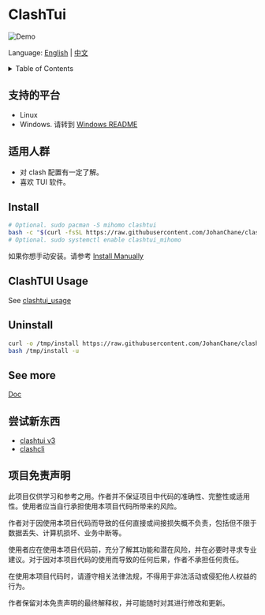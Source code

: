 # ClashTui

![Demo](https://github.com/user-attachments/assets/7a35f4a7-e400-4e73-b2ec-0d68f287b99c)

Language: [English](./README.md) | [中文](./README_ZH.md)

<details>
<summary>Table of Contents</summary>
<!-- vim-markdown-toc GFM -->

* [支持的平台](#支持的平台)
* [适用人群](#适用人群)
* [Install](#install)
* [ClashTUI Usage](#clashtui-usage)
* [Uninstall](#uninstall)
* [See more](#see-more)
* [尝试新东西](#尝试新东西)
* [项目免责声明](#项目免责声明)

<!-- vim-markdown-toc -->
</details>

## 支持的平台

-   Linux
-   Windows. 请转到 [Windows README](https://github.com/JohanChane/clashtui/blob/win/README_ZH.md)

## 适用人群

-   对 clash 配置有一定了解。
-   喜欢 TUI 软件。

## Install

```sh
# Optional. sudo pacman -S mihomo clashtui
bash -c "$(curl -fsSL https://raw.githubusercontent.com/JohanChane/clashtui/refs/heads/main/install)"
# Optional. sudo systemctl enable clashtui_mihomo
```

如果你想手动安装。请参考 [Install Manually](./Doc/install_clashtui_manually_zh.md)

## ClashTUI Usage

See [clashtui_usage](./Doc/clashtui_usage.md)

## Uninstall

```sh
curl -o /tmp/install https://raw.githubusercontent.com/JohanChane/clashtui/refs/heads/main/install
bash /tmp/install -u
```
## See more

[Doc](./Doc)

## 尝试新东西

-   [clashtui v3](https://github.com/JohanChane/clashtui/tree/master)
-   [clashcli](https://github.com/JohanChane/clashtui/tree/aio)

## 项目免责声明

此项目仅供学习和参考之用。作者并不保证项目中代码的准确性、完整性或适用性。使用者应当自行承担使用本项目代码所带来的风险。

作者对于因使用本项目代码而导致的任何直接或间接损失概不负责，包括但不限于数据丢失、计算机损坏、业务中断等。

使用者应在使用本项目代码前，充分了解其功能和潜在风险，并在必要时寻求专业建议。对于因对本项目代码的使用而导致的任何后果，作者不承担任何责任。

在使用本项目代码时，请遵守相关法律法规，不得用于非法活动或侵犯他人权益的行为。

作者保留对本免责声明的最终解释权，并可能随时对其进行修改和更新。
